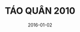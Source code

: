 ---
title: TÁO QUÂN 2010
youtubeId: ZaG2LKU2SgE
date: 2016-01-02
categories: [tao-quan]
actors: [xuan-bac, cong-ly, quang-thang, chi-trung, van-dung, quoc-khanh, tu-long]
type: Video
---